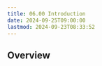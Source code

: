 ```yaml
---
title: 06.00 Introduction
date: 2024-09-25T09:00:00
lastmod: 2024-09-23T08:33:52
---
```


## Overview
